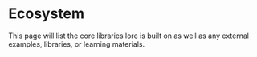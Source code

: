 # Ecosystem

This page will list the core libraries lore is built on as well as any external examples, libraries, or learning materials.
